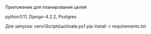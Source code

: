 Приложение для планирования целей

python3.11, Django-4.2.2, Postgres

Для запуска:
venv\Scripts\activate.ps1 
pip install -r requirements.txt

[//]: # (как запустить &#40;установить зависимости, заполнить .env + какими значениями, накатить миграции, запустить проект&#41;)